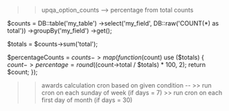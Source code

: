 >> upqa_option_counts --> percentage from total counts
>> 

$counts = DB::table('my_table')
            ->select('my_field', DB::raw('COUNT(*) as total'))
            ->groupBy('my_field')
            ->get();

$totals = $counts->sum('total');

$percentageCounts = $counts->map(function ($count) use ($totals) {
    $count->percentage = round(($count->total / $totals) * 100, 2);
    return $count;
});


>> awards calculation cron based on given condition --
    >> run cron on each sunday of week (if days = 7)
    >> run cron on each first day of month (if days = 30)
>> 


















